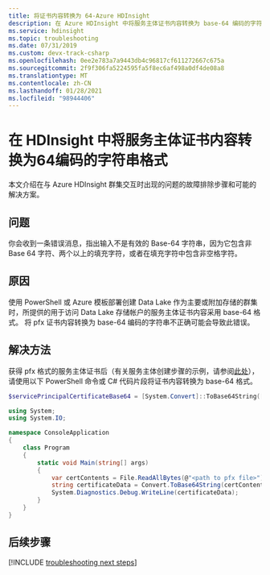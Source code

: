 ```yaml
---
title: 将证书内容转换为 64-Azure HDInsight
description: 在 Azure HDInsight 中将服务主体证书内容转换为 base-64 编码的字符串格式
ms.service: hdinsight
ms.topic: troubleshooting
ms.date: 07/31/2019
ms.custom: devx-track-csharp
ms.openlocfilehash: 0ee2e783a7a9443db4c96817cf611272667c675a
ms.sourcegitcommit: 2f9f306fa5224595fa5f8ec6af498a0df4de08a8
ms.translationtype: MT
ms.contentlocale: zh-CN
ms.lasthandoff: 01/28/2021
ms.locfileid: "98944406"
---
```

# <a name="converting-service-principal-certificate-contents-to-base-64-encoded-string-format-in-hdinsight"></a>在 HDInsight 中将服务主体证书内容转换为64编码的字符串格式

本文介绍在与 Azure HDInsight 群集交互时出现的问题的故障排除步骤和可能的解决方案。

## <a name="issue"></a>问题

你会收到一条错误消息，指出输入不是有效的 Base-64 字符串，因为它包含非 Base 64 字符、两个以上的填充字符，或者在填充字符中包含非空格字符。

## <a name="cause"></a>原因

使用 PowerShell 或 Azure 模板部署创建 Data Lake 作为主要或附加存储的群集时，所提供的用于访问 Data Lake 存储帐户的服务主体证书内容采用 base-64 格式。 将 pfx 证书内容转换为 base-64 编码的字符串不正确可能会导致此错误。

## <a name="resolution"></a>解决方法

获得 pfx 格式的服务主体证书后（有关服务主体创建步骤的示例，请参阅[此处](https://github.com/Azure/azure-quickstart-templates/tree/master/201-hdinsight-datalake-store-azure-storage)），请使用以下 PowerShell 命令或 C# 代码片段将证书内容转换为 base-64 格式。

```powershell
$servicePrincipalCertificateBase64 = [System.Convert]::ToBase64String([System.IO.File]::ReadAllBytes(path-to-servicePrincipalCertificatePfxFile))
```

```csharp
using System;
using System.IO;

namespace ConsoleApplication
{
    class Program
    {
        static void Main(string[] args)
        {
            var certContents = File.ReadAllBytes(@"<path to pfx file>");
            string certificateData = Convert.ToBase64String(certContents);
            System.Diagnostics.Debug.WriteLine(certificateData);
        }
    }
}
```

## <a name="next-steps"></a>后续步骤

[!INCLUDE [troubleshooting next steps](../../../includes/hdinsight-troubleshooting-next-steps.md)]